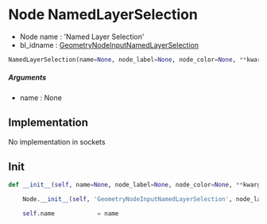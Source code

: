 # Node NamedLayerSelection

- Node name : 'Named Layer Selection'
- bl_idname : [GeometryNodeInputNamedLayerSelection](https://docs.blender.org/api/current/bpy.types.GeometryNodeInputNamedLayerSelection.html)


``` python
NamedLayerSelection(name=None, node_label=None, node_color=None, **kwargs)
```
##### Arguments

- name : None

## Implementation

No implementation in sockets

## Init

``` python
def __init__(self, name=None, node_label=None, node_color=None, **kwargs):

    Node.__init__(self, 'GeometryNodeInputNamedLayerSelection', node_label=node_label, node_color=node_color, **kwargs)

    self.name            = name
```
